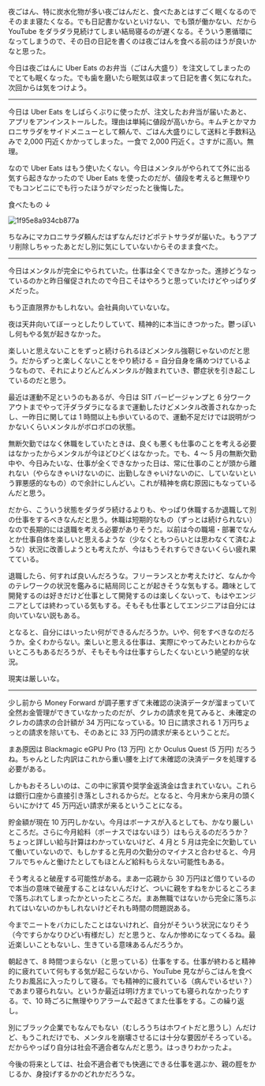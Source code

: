 夜ごはん、特に炭水化物が多い夜ごはんだと、食べたあとはすごく眠くなるのでそのまま寝たくなる。でも日記書かないといけない、でも頭が働かない、だから YouTube をダラダラ見続けてしまい結局寝るのが遅くなる。そういう悪循環になってしまうので、その日の日記を書くのは夜ごはんを食べる前のほうが良いかなと思った。

今日は夜ごはんに Uber Eats のお弁当（ごはん大盛り）を注文してしまったのでとても眠くなった。でも歯を磨いたら眠気は収まって日記を書く気になれた。次回からは気をつけよう。

---

今日は Uber Eats をしばらくぶりに使ったが、注文したお弁当が届いたあと、アプリをアンインストールした。理由は単純に値段が高いから。キムチとかマカロニサラダをサイドメニューとして頼んで、ごはん大盛りにして送料と手数料込みで 2,000 円近くかかってしまった。一食で 2,000 円近く。さすがに高い。無理。

なので Uber Eats はもう使いたくない。今日はメンタルがやられてて外に出る気すら起きなかったので Uber Eats を使ったのだが、値段を考えると無理やりでもコンビニにでも行ったほうがマシだったと後悔した。

食べたもの ↓

![1f95e8a934cb877a](https://noraworld.github.io/box-bulbasaur/2020/06/1f95e8a934cb877a.jpg)

ちなみにマカロニサラダ頼んだはずなんだけどポテトサラダが届いた。もうアプリ削除しちゃったあとだし別に気にしていないからそのまま食べた。

---

今日はメンタルが完全にやられていた。仕事は全くできなかった。進捗どうなっているのかと昨日催促されたので今日こそはやろうと思っていたけどやっぱりダメだった。

もう正直限界かもしれない。会社員向いていないな。

夜は天井向いてぼーっとしたりしていて、精神的に本当にきつかった。鬱っぽいし何もやる気が起きなかった。

楽しいと思えないことをずっと続けられるほどメンタル強靭じゃないのだと思う。だからずっと楽しくないことをやり続ける = 自分自身を痛めつけているようなもので、それによりどんどんメンタルが蝕まれていき、鬱症状を引き起こしているのだと思う。

最近は運動不足というのもあるが、今日は SIT バーピージャンプと 6 分ワークアウトまでやって汗ダラダラになるまで運動したけどメンタル改善されなかったし、一昨日に関しては 1 時間以上も歩いているので、運動不足だけでは説明がつかないくらいメンタルがボロボロの状態。

無断欠勤ではなく休職をしていたときは、良くも悪くも仕事のことを考える必要はなかったからメンタルが今ほどひどくはなかった。でも、4 〜 5 月の無断欠勤中や、今日みたいな、仕事が全くできなかった日は、常に仕事のことが頭から離れない（やらなきゃいけないのに、出勤しなきゃいけないのに、していないという罪悪感的なもの）ので余計にしんどい。これが精神を病む原因にもなっているんだと思う。

だから、こういう状態をダラダラ続けるよりも、やっぱり休職するか退職して別の仕事をするべきなんだと思う。休職は短期的なもの（ずっとは続けられない）なので長期的には退職を考える必要がありそうだ。以前は今の職場・部署でなんとか仕事自体を楽しいと思えるような（少なくともつらいとは思わなくて済むような）状況に改善しようとも考えたが、今はもうそれすらできないくらい疲れ果てている。

退職したら、何すれば良いんだろうな。フリーランスとか考えたけど、なんか今のテレワークの状況を鑑みるに結局同じことが起きそうな気もする。趣味として開発するのは好きだけど仕事として開発するのは楽しくないって、もはやエンジニアとしては終わっている気もする。そもそも仕事としてエンジニアは自分には向いていない説もある。

となると、自分にはいったい何ができるんだろうか。いや、何をすべきなのだろうか。全くわからない。楽しいと思える仕事は、実際にやってみたいとわからないところもあるだろうが、そもそも今は仕事すらしたくないという絶望的な状況。

現実は厳しいな。

---

少し前から Money Forward が調子悪すぎて未確認の決済データが溜まっていて全然お金管理ができていなかったのだが、クレカの請求を見てみると、未確定のクレカの請求の合計額が 34 万円になっている。10 日に請求される 1 万円ちょっとの請求を除いても、そのあとに 33 万円の請求が来るということだ。

まあ原因は Blackmagic eGPU Pro (13 万円) とか Oculus Quest (5 万円) だろうね。ちゃんとした内訳はこれから重い腰を上げて未確認の決済データを処理する必要がある。

しかもおそろしいのは、この中に家賃や奨学金返済金は含まれていない。これらは銀行口座から直接引き落としされるからだ。となると、今月末から来月の頭くらいにかけて 45 万円近い請求が来るということになる。

貯金額が現在 10 万円しかない。今月はボーナスが入るとしても、かなり厳しいところだ。さらに今月給料（ボーナスではないほう）はもらえるのだろうか？ ちょっと詳しい給与計算はわかっていないけど、4 月と 5 月は完全に欠勤していて働いていないので、もしかすると先月の欠勤分のマイナスと合わせると、今月フルでちゃんと働けたとしてもほとんど給料もらえない可能性もある。

そう考えると破産する可能性がある。まあ一応親から 30 万円ほど借りているので本当の意味で破産することはないんだけど、ついに親をすねをかじるところまで落ちぶれてしまったかといったところだ。まあ無職ではないから完全に落ちぶれてはいないのかもしれないけどそれも時間の問題説ある。

今までニートをバカにしたことはないけれど、自分がそういう状況になりそう（今ですらかなりひどい有様だし）だと思うと、なんか惨めになってくるね。最近楽しいこともないし、生きている意味あるんだろうか。

朝起きて、8 時間つまらない（と思っている）仕事をする。仕事が終わると精神的に疲れていて何もする気が起こらないから、YouTube 見ながらごはんを食べたりお風呂に入ったりして寝る。でも精神的に疲れている（病んでいるせい？）であまり寝られない。というか最近は明け方までいっても寝られなかったりする。で、10 時ごろに無理やりアラームで起きてまた仕事をする。この繰り返し。

別にブラック企業でもなんでもない（むしろうちはホワイトだと思うし）んだけど、もうこれだけでも、メンタルを崩壊させるには十分な要因がそろっている。だからやっぱり自分は社会不適合者なんだと思う。はっきりわかったよ。

今後の将来としては、社会不適合者でも快適にできる仕事を選ぶか、親の脛をかじるか、身投げするかのどれかだろうな。
